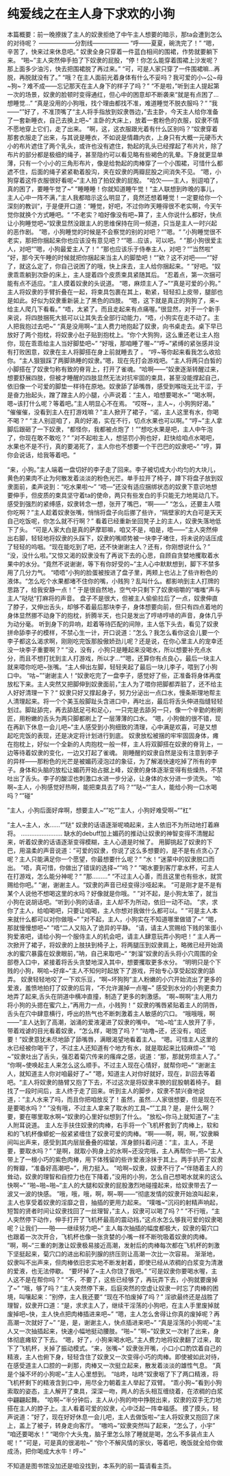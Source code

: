# 纯爱线之在主人身下求欢的小狗

本篇概要：前一晚撩拨了主人的奴隶拒绝了中午主人想要的暗示，那ta会遭到怎么的对待呢？
——————分割线——————
“呼——夏夏，碗洗完了！”
“嗯，辛苦了，快来过来休息吧。”
奴隶全身只穿着一件蓝白相间的围裙，作势就要躺下来。
“啪~”主人突然伸手拍了下奴隶的屁股，“停！你怎么能穿着围裙上沙发呢？那上面多少油污，快去把围裙脱了再过来。”
“可，可是人家只穿了一件围裙嘛…再脱，再脱就没有了。”
“哦？在主人面前光着身体有什么不妥吗？我可爱的小~公~母~狗~？难不成——忘记那天在主人身下的样子了吗？”
“不是啦，”听到主人提起第一次的场景，奴隶的脸顿时变得通红，但心中的困意却不断袭来“就是有点困了…想睡觉…”
“真是没用的小狗哦，找个理由都找不准，难道睡觉不脱衣服吗？“
”我——“”好了，不准顶嘴了“主人将手指放到奴隶唇边，”去主卧，今天主人给你准备了一套新睡衣，自己去换上吧~“
主卧的大床上，放着一套粉色的衣服，奴隶不情不愿地穿上它们，走了出来。
”啊，这，这衣服跟光着有什么区别吗？“奴隶穿着那套衣服走了出来，与其说是睡衣，不如说是情趣内衣，上身只有大概一元硬币大小的布片遮住了两个乳头，或许也没有遮住，勃起的乳头已经撑起了布片片，除了布片的部分都是极细的绳子，甚至隐约可以看见略有些褐色的乳晕。下身就更显单薄，只有一个小小的三角形布片，像是给勃起的肉棒穿了一个小围裙，可惜什么都遮不住，后面的绳子紧紧勒着股沟，夹在奴隶的两瓣屁股之间消失不见。
”嗯，小狗穿着这件衣服很好看呢~“主人拍了拍奴隶的屁股。
”哈欠——主人，别逗咱了，真的困了，要睡午觉了~“
”睡睡睡！你就知道睡午觉！“主人联想到昨晚的事儿，主人心中一阵不满，”主人我都暗示这么明显了，竟然还想着睡觉！一定要给你一个深刻的教训“，于是便开口道：“睡觉，好吧，不过你昨天睡得很不老实啊，今天午觉你就换个方式睡吧。“
”不老实？咱好像没有吧~算了，主人你说什么都好，快点让小狗睡觉吧~“奴隶显然没跟主人的思维保持在同一频道，只当是主人一时兴起的恶作剧。
”嗯，小狗睡觉的时候是不会察觉的别的对吧？“”嗯。“
”小狗睡觉很不老实，那把你捆起来你也应该没有意见吧？“”嗯…应该，可以吧。“
”那小狗很爱主人，对吧“”嗯，小狗最爱主人了！“
”那也应该乐于侍奉主人，对吧？“”当然啦“
”好，那今天午睡的时候就把你捆起来当主人的脚垫吧！“”欸？这不对吧——“”好了，就这么定了，你自己说困了的哦，快上床去，主人给你捆起来。“
”好吧。“奴隶乖乖躺到次卧的床上，主人提着四个皮质束具紧随其后。
”忍着点，第一次捆可能有点不适应。“主人摸着奴隶的头说道。
“嗯，麻烦主人了~”“真是可爱的小狗。”
主人将奴隶的手臂折叠在一起，将束具包裹在其上，勒紧，轻轻扣上皮带，腿部也是如此。好似为奴隶重新装上了黑色的四肢。
“嗯，这下就是真正的狗狗了，来~给主人爬几下看看。”
“唔，太紧了。而且走起来有点痛喔。”很显然，对于一个新手来说，将四肢捆死大抵可以让其失去全部行动能力，“唔，小狗实在走不动了。主人把我抱过去吧~”
“真是没用啊~”主人费力地抱起了奴隶，向书桌走去。桌下早已放好了两个抱枕，将奴隶小肚子贴到抱枕上。“你个大狗狗，这么重还老让主人抱你，现在乖乖给主人当好脚垫吧~”
“好哦，那咱睡了喔~”“呼~”紧缚的紧张感并没有打败困意，奴隶在主人将脚搭在身上前就睡去了 。
“哼~等你起来看我怎么收拾你。“主人狠狠踩了两脚熟睡的奴隶。”嗯，现在先打会游戏吧。“主人将两只白皙的小脚搭在了奴隶匀称有致的脊背上，打开了雀魂。“哈啊——”奴隶逐渐转醒过来，想要舒展四肢，但被才睡醒的四肢显然无法对抗牢固的束具，甚至没能撑起自己，依旧像一个可爱的脚垫一样待在原地。奴隶舔了舔嘴唇，感受到喉咙无比干涩，于是奋力抬起头，蹭了蹭主人的小腿，小声说着：“主人，咱想要喝水~”
“喝水啊，嗯~该打什么呢？等着吧。”主人明显心不在焉。
“哎呀~，主人~，小狗狗好渴。”
”催催催，没看到主人在打游戏嘛？”主人掀开了裙子，“诺，主人这里有水，你喝不喝？“
“主人别逗咱了，真的好渴，实在不行，切点水果也可以啊。”
“哼~”主人拿脚后跟砸了一下奴隶，“都怪你，我都被点炮了！””想吃水果是吧，主人中午泡了，你现在敢不敢吃？“
”对不起啦主人，想惩罚小狗也好，赶快给咱点水喝吧，水果也不是不行，真的要渴死了，主人你也不想要一个干巴巴的奴隶吧~“
”哼，算你会说话，给我等着吧。“

“来，小狗。”主人端着一盘切好的李子走了回来。李子被切成大小均匀的大块儿，黄色的果肉不止为何散发着淡淡的粉色光芒。单手拉开了椅子，蹲下将盘子放到奴隶面前，柔声说到：“吃水果啦～”
“唔—”还没有适应捆绑状态的奴隶下意识地想要伸手，但皮质的束具坚守着ta的使命，两只有些发白的手只能无力地晃动几下。感受到强烈的紧缚感，奴隶转念一想，张开了嘴巴，“啊——”
“怎么，还要主人喂你吃啊？”主人趁着奴隶张嘴，悄悄将盘子向后挪了些许，“隔壁家的大白可是天天自己吃饭呢，你怎么就不行啊？”
看着已经重新坐回凳子上的主人，奴隶失落地低下了头。
“可是人家大白是真的萨摩耶嘛，咱又不是，咱是，唔——”主人突然伸出右脚，轻轻地将奴隶的头踩下，奴隶的嘴顺势被一块李子堵住，将未说的话压成了轻轻的呜咽。“现在能吃到了吧，还不快谢谢主人？还有，你刚想说什么？”
“没，没什么啦。”又惊又渴的奴隶没有了再说下去的心思，自顾自贪婪地攫取着水果中的水分。“竟然不说谢谢，等下有你好受的~”主人心中默默想到，脚下不禁多用了几分力气。
“唔唔”小狗的脸蛋被按进了盘子里，两颊上也沾上了些许粉色的液体。“怎么吃个水果都堵不住你的嘴，小贱狗？乱叫什么。都影响到主人打牌的思路了，给我安静一点！”
于是很自然地，空气中只剩下了奴隶咀嚼的”嗤嗤“声与主人”哒哒“打麻将的声音。
盘子不是很大，但被主人偷偷拉后了一点，奴隶伸直了脖子，又伸出舌头，却够不着最后那块李子，身体想要向前，但只有四点着地的身体显然挪不动身下的抱枕，折腾半天，也只是发出了哼哧哼哧的声音，身体几乎为动分毫。
听到身下的异响，趁着等待匹配的间隙，主人低下头去，看见了奴隶拼命舔李子的模样，不禁心生一计，开口说道：”怎么？我怎么看你这会儿要一个李子都这么渴求啊，刚刚吃完饭那股傲娇劲儿呢？还是说，在你心里主人的宠幸还没一块李子重要啊？“
”没，没有，小狗只是睡起来没喝水，所以想要补充点水分，而且不想打扰到主人打游戏，所以才…“”嗯，还算你有点良心，最后一块主人就来喂你吃吧~张嘴。“主人伸出左脚，轻轻夹起了最后一块儿李子，喂到了小狗口中。
“咕~””谢谢主人！“奴隶吃完了一盘李子，感觉好了些，正准备将身体再度放松下来。主人突然又把脚伸到奴隶面前，”主人为了喂你把脚都弄脏了，还不给主人好好清理一下？“
奴隶只好又撑起身子，努力分泌出一点口水，慢条斯理地帮主人清理起来。将一个个美玉般脚趾头含进口中，再吐出，最后将舌头伸进指缝轻轻划过。脚趾舔完，再去舔舐足弓和足心，一只完是去舔另一只，像一个辛勤的粉刷匠，用粉嫩的舌头为两只脚都刷上了一层薄薄的口水。
”嗯，小狗做的很不错，现在再趴下休息一会儿吧~“主人感受到小狗细致的清理，心中满是欢喜，可是又想起吃完饭的表现，还是决定将计划进行到底。
奴隶放松被捆的牢牢固固身体，瘫在抱枕上，好似一个全新的人肉抱枕一般一样，主人将双脚搭在奴隶的脊背上，一边等待着奴隶的变化，一边又打起了雀魂。
刚睡醒的奴隶自然是没有注意到李子的异样——那粉色的光芒是被媚药浸泡过的象征，为了解渴快速吃掉了所有的李子。身体和头脑的放松让媚药开始占据上峰，奴隶的身体逐渐变得有些燥热，不禁吐出了舌头。李子的酸涩也刺激口水进一步分泌，让身体的水分进一步流失。
“哈啊~主人，小狗感觉好热啊，能把束具去了吗？“”哒~“”主人，能给小狗一口水喝吗？“”碰“

”主人，小狗后面好痒啊，想要主人~“”吃“”主人，小狗好难受啊~“”杠“

”主人~主人，水……“”哒“
奴隶的话语逐渐呢喃起来，主人依旧不为所动地打着麻将。
……………………
缺水的debuff加上媚药的推动让奴隶的神智变得不清醒起来，听着奴隶的话语逐渐变得模糊，主人心道是时候了。
用脚挑起了奴隶的下巴，用温柔的声音说道：”可爱的奴隶，你说了这么多想要的，是不是有点贪心了呢？主人只能满足你一个愿望，你最想要什么呢？“
”水！“迷蒙中的奴隶脱口而出。
”唔，真可惜，你做出了错误的选择~“”呜？“
”喝水要到客厅拿水杯，可主人在打游戏，怎么能分神呢？“
”那………“
“不过主人心善，而且这里也有些水，就赏赐给你吧。”
”谢，谢谢主人。“奴隶的声音已经变得沙哑起来。
”可是刚才是不是有某个人说他不想喝这里的水吗？好像就是你哦。“
”对不起，是小狗太笨了，就当小狗在说胡话吧。“听到小狗的话语，主人却不为所动，依旧一动不动。
”求，求你了主人，给咱喝吧，只要让咱喝，主人你想对我做什么都可以。“
”可是主人本来就什么都可以对你做哦~“
”对不起，主人，小狗实在不知道哪里做错了~“
”嗯，那就慢慢想吧~“
”唔“二人又陷入了诡异的平静。
”请，请主人赏赐给下贱的笨蛋小狗爱液吧，请给小狗一个服侍主人的机会吧，请主人肆意玩弄小狗吧！“
主人再一次掀开了裙子，将奴隶的上肢扶到椅子上，将两腿压到奴隶肩上，略微已经开始滴水的蜜穴暴露在奴隶眼前，”呐，自己来取吧~“
“刺溜”奴隶的舌头将小穴周围的全部卷入口中，紧接着将舌头贪婪地深入其中，想要攫取更多水分。
“明明只是个下贱的小狗，啊哈~好痒~“主人不知何时起放下了游戏，开始专心享受起奴隶的舔弄。
奴隶轻轻地咬了一下欢乐豆，“啊~坏狗狗”主人粉嫩的小穴开始流出了更多的爱液，羞愤地拍打了奴隶的后背，“不允许漏掉一点喔~”
感受到水分的小狗更卖力地弄了起来,舌头在阴道中横冲直撞，制造了更多的刺激感。
”啊~啊啊“主人用力将小狗的头摁在蜜穴上，”再用力一点，小贱狗！“
奴隶的嘴唇紧贴着主人的阴唇，舌头在穴中肆意横行，呼出的热气也不断刺激着主人敏感的穴口。
“哦哦哦，啊——”主人达到了高潮，汹涌的爱液灌进了奴隶的嘴中。
“哈~哈”主人放开了手，带着戏谑的目光看着奴隶，“怎么样，喝饱了吗？”
“咕噜~还，还没有，咱还要！”奴隶意犹未尽地舔了舔嘴唇，满眼渴望地看着主人。
“嗯。可惜主人这里的水已经被你喝干了，不过主人还知道有个地方有水，就是取起来比较麻烦~”
“哈~”奴隶吐出了舌头，强忍着菊穴传来的瘙痒之感，说道：“那，那就劳烦主人了。”
“你啊~使唤起主人来怎么这么顺手。不过主人现在心情好，就帮你吧~“
”谢谢主人，就知道主人你对咱最好了~“
”嗯，知道主人对你好就好，现在，趴回去等着吧。“主人将奴隶的胳臂又抱了下去，不过这次是将奴隶丰腴的屁股朝着椅子。
翻找了一段时间后，主人终于走了回来。听到主人的脚步，奴隶不禁兴奋地说道，：”主人水来了吗，而且你把咱放反了！虽然，虽然…人家很想要，但是现在不是要喝水吗？“
”没有哦，不过主人拿来了取水的工具~“”工具？是，是什么啊？要，要在哪里取水啊~“奴隶的心里好似想到了什么。
”放松~你马上就知道了~“主人附耳说道。
主人左手扶住奴隶的肉棒，右手将一个飞机杯套到了肉棒上，软和和的飞机杯像蟒蛇一般紧紧缠住了奴隶可爱的肉棒。“啊——啊，啊，啊，”奴隶瞬间叫出声来，感受到其内层层叠叠的褶皱，浑身颤抖着问道：“主，主人，不是要，要取水吗？”
“是啊，就取小狗身上的水啊~还没完哦，主人再帮你一把~”主人带上了一根小巧的紫色肉棒，用下体残留的些许爱液涂抹于其上。两手扒开了奴隶的臀瓣，“准备好高潮吧~”，用力挺入。
”哈啊~奴隶，奴隶不行了~“伴随着主人的耸动，奴隶的理智和自控力也在下降着，”没用的小狗，怎么自己想喝水就来的这么快啊~“
”啪~啪~啪~“主人的大腿和奴隶的屁股激烈地碰撞起来，给奴隶带去了一波又一波的快感。
”哦，哦，哦，啊，啊~啊——“彻底发情的奴隶开始浪叫起来，主人也享受着奴隶的淫靡之音，抽插的更用力起来。
”噗嗤~“沉闷的射精声响起，短暂的贤者时间让奴隶找回了一丝理智，”主人，奴隶可以喝了吗？“
”不行哦，“主人突然停下动作，伸手打开了飞机杯最高的震动裆，”这点水怎么够我可爱的奴隶喝呢？让我们——啪——继续努力吧~“
主人每次抽插的幅度都极大，奴隶的菊穴口也跟着一次次开合，飞机杯也像一张贪婪的小嘴一样不断吮吸着奴隶的肉棒。
”啊，啊~“三重的刺激让奴隶极易接近高潮，发射后的肉棒每次都在飞机杯的刺激下坚挺起来，菊穴口的进出和前列腺的挤压则让高潮一次比一次容易。
渐渐地，奴隶叫不出声来，但肉棒依旧忠实地不断发射着，即使已经从浓稠的白浆变为清澈的爱液，也无法停歇。
“要坏掉了~主人你饶了我吧。”
“可是奴隶你要喝水喔，主人这不是在帮你吗？”
“不，不要了，这些已经够了，再玩弄下去，小狗就要废掉了~”
“哦，够了吗？“主人突然停下来，后庭突然的空虚让奴隶一时忘了肉棒的困境，叫嚷起来：”别停，主人我还要“
“现在不怕废掉了吗？”
淫欲最终还是战胜了理智，奴隶开口道：“是，求求主人了，继续干淫荡的小狗吧，在主人手里废掉就废掉吧~快，主人快点把肉棒插进来吧~”
“嗯，主人怎么舍得让你真的废掉呢？再高潮一次就好了~”
“是，是，谢谢主人，快点插进来吧~”
“真是淫荡的小狗呢~”主人又一次抽插起来，快速小幅地挺动腰肢。“啪~”
“啊~”奴隶又一次射了出来，身体彻底瘫软了下去。
“嗯，好了，小狗来喝水吧。”主人费力地将奴隶翻了过来，取下了飞机杯，关掉了振动模式。“来，张嘴~”
奴隶张开嘴，小口小口酌饮着自己的精液，主人也俯下身，轻轻含住了奴隶又一次变得小巧的肉棒。即使被如此对待，在感受道主人口腔的一刹那，肉棒又一次挺立起来，散发着淡淡的雄性气息。
“真是个操不坏的小狗呢~”主人心里想到。
“咕咚，咕咚”奴隶咽了下了两口精液，将飞机杯剩下的精液含到口中，用尽全力朝着主人举起了双臂。
“乖小狗~”看到小狗索取的姿态，主人解开了束具，深深一吻，两人的舌头相互缠绕着，在浓稠的白浆中翩翩起舞。
”哈啊~“半分钟后，主人从小狗的吻中挣脱出来，奴隶的双手无力地搭在主人的脖子上。主人看着可爱的奴隶，心中泛起一阵幸福感。
摸了摸头，轻声说道：”好了，现在好好休息一会儿吧，主人去做饭啦~“主人将奴隶又抱回了床上，盖上了被子，转身走向客厅。
“嗷呜~”奴隶突然叫了起来，“怎么了，小宇”
“咱还要喝水！“
“喝你个大头鬼，脑子里怎么除了睡就是喝，怎么不多装点主人呢！”
“可是，可是真的很渴啦~”
“你个不解风情的家伙，等着吧，晚饭就全给你做成汤，把你喝成大水牛！哼~” 

不知道是图书馆没加还是咱没找到，本系列的前一篇请看主页。